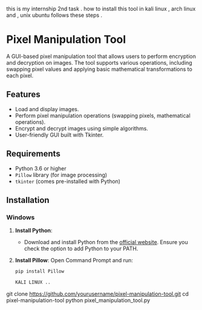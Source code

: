 this is my internship 2nd task .
how to install this tool in kali linux , arch linux and , unix ubuntu
follows these steps . 
# Pixel Manipulation Tool

A GUI-based pixel manipulation tool that allows users to perform encryption and decryption on images. The tool supports various operations, including swapping pixel values and applying basic mathematical transformations to each pixel.

## Features

- Load and display images.
- Perform pixel manipulation operations (swapping pixels, mathematical operations).
- Encrypt and decrypt images using simple algorithms.
- User-friendly GUI built with Tkinter.

## Requirements

- Python 3.6 or higher
- `Pillow` library (for image processing)
- `tkinter` (comes pre-installed with Python)

## Installation

### Windows

1. **Install Python**:
   - Download and install Python from the [official website](https://www.python.org/downloads/). Ensure you check the option to add Python to your PATH.

2. **Install Pillow**:
   Open Command Prompt and run:
   ```bash
   pip install Pillow

   KALI LINUX ..
   
git clone https://github.com/yourusername/pixel-manipulation-tool.git
cd pixel-manipulation-tool
python pixel_manipulation_tool.py



 

